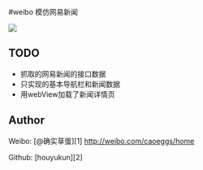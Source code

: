 #weibo
模仿网易新闻




![](/录屏.gif)

## TODO

- 抓取的网易新闻的接口数据
- 只实现的基本导航栏和新闻数据
- 用webView加载了新闻详情页


## Author

Weibo: [@确实草蛋][1]
http://weibo.com/caoeggs/home

Github: [houyukun][2]